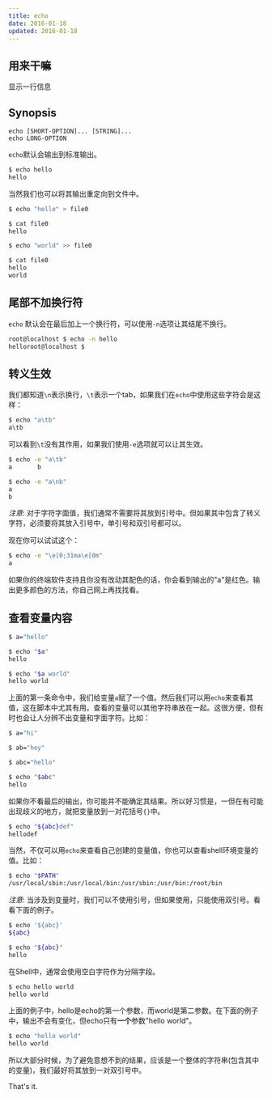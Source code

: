 ```yaml
---
title: echo
date: 2016-01-18
updated: 2016-01-18
---
```

## 用来干嘛

显示一行信息

## Synopsis

```text
echo [SHORT-OPTION]... [STRING]...
echo LONG-OPTION
```

`echo`默认会输出到标准输出。

```sh
$ echo hello
hello
```

当然我们也可以将其输出重定向到文件中。

```sh
$ echo "hello" > file0

$ cat file0
hello

$ echo "world" >> file0

$ cat file0
hello
world
```


## 尾部不加换行符

`echo` 默认会在最后加上一个换行符，可以使用`-n`选项让其结尾不换行。

```sh
root@localhost $ echo -n hello
helloroot@localhost $
```

## 转义生效

我们都知道`\n`表示换行，`\t`表示一个tab，如果我们在`echo`中使用这些字符会是这样：

```sh
$ echo "a\tb"
a\tb
```

可以看到`\t`没有其作用，如果我们使用`-e`选项就可以让其生效。

```sh
$ echo -e "a\tb"
a       b

$ echo -e "a\nb"
a
b
```

*注意*: 对于字符字面值，我们通常不需要将其放到引号中。但如果其中包含了转义字符，必须要将其放入引号中，单引号和双引号都可以。

现在你可以试试这个：

```sh
$ echo -e "\e[0;31ma\e[0m"
a
```

如果你的终端软件支持且你没有改动其配色的话，你会看到输出的"a"是红色。输出更多颜色的方法，你自己网上再找找看。


## 查看变量内容

```sh
$ a="hello"

$ echo "$a"
hello

$ echo "$a world"
hello world

```

上面的第一条命令中，我们给变量`a`赋了一个值。然后我们可以用`echo`来查看其值，这在脚本中尤其有用。查看的变量可以其他字符串放在一起。这很方便，但有时也会让人分辨不出变量和字面字符。比如：

```sh
$ a="hi"

$ ab="hey"

$ abc="hello"

$ echo "$abc"
hello
```

如果你不看最后的输出，你可能并不能确定其结果。所以好习惯是，一但在有可能出现歧义的地方，就把变量放到一对花括号`{}`中。

```sh
$ echo "${abc}def"
hellodef
```

当然，不仅可以用`echo`来查看自己创建的变量值，你也可以查看shell环境变量的值。比如：

```sh
$ echo "$PATH"
/usr/local/sbin:/usr/local/bin:/usr/sbin:/usr/bin:/root/bin
```

*注意*: 当涉及到变量时，我们可以不使用引号，但如果使用，只能使用双引号。看看下面的例子。


```sh
$ echo '${abc}'
${abc}

$ echo "${abc}"
hello
```

在Shell中，通常会使用空白字符作为分隔字段。

```sh
$ echo hello world
hello world
```

上面的例子中，hello是echo的第一个参数，而world是第二参数。在下面的例子中，输出不会有变化，但echo只有**一个**参数"hello world"。

```sh
$ echo "hello world"
hello world
```

所以大部分时候，为了避免意想不到的结果，应该是一个整体的字符串(包含其中的变量)，我们最好将其放到一对双引号中。


That's it.
